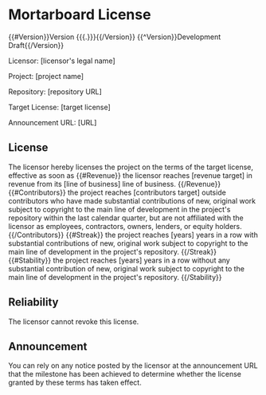 # Mortarboard License
{{#Version}}Version {{{.}}}{{/Version}}
{{^Version}}Development Draft{{/Version}}

Licensor: [licensor's legal name]

Project: [project name]

Repository: [repository URL]

Target License: [target license]

Announcement URL: [URL]

## License 

The licensor hereby licenses the project on the terms of the target license, effective as soon as
{{#Revenue}}
the licensor reaches [revenue target] in revenue from its [line of business] line of business.
{{/Revenue}}
{{#Contributors}}
the project reaches [contributors target] outside contributors who have made substantial contributions of new, original work subject to copyright to the main line of development in the project's repository within the last calendar quarter, but are not affiliated with the licensor as employees, contractors, owners, lenders, or equity holders.
{{/Contributors}}
{{#Streak}}
the project reaches [years] years in a row with substantial contributions of new, original work subject to copyright to the main line of development in the project's repository.
{{/Streak}}
{{#Stability}}
the project reaches [years] years in a row without any substantial contribution of new, original work subject to copyright to the main line of development in the project's repository.
{{/Stability}}

## Reliability

The licensor cannot revoke this license.

## Announcement

You can rely on any notice posted by the licensor at the announcement URL that the milestone has been achieved to determine whether the license granted by these terms has taken effect.
